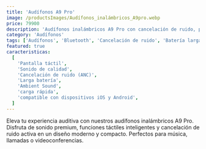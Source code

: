 ```yaml
---
title: 'Audífonos A9 Pro'
image: /productsImages/Audífonos_inalámbricos_A9pro.webp
price: 79900
description: 'Audífonos inalámbricos A9 Pro con cancelación de ruido, pantalla táctil y larga duración de batería.'
category: 'Audífonos'
tags: ['Audífonos', 'Bluetooth', 'Cancelación de ruido', 'Batería larga', 'Pantalla táctil']
featured: true
caracteristicas:
  [
    'Pantalla táctil',
    'Sonido de calidad',
    'Cancelación de ruido (ANC)',
    'Larga batería',
    'Ambient Sound',
    'carga rápida',
    'compatible con dispositivos iOS y Android',
  ]
---
```


Eleva tu experiencia auditiva con nuestros audífonos inalámbricos A9 Pro. Disfruta de sonido premium, funciones táctiles inteligentes y cancelación de ruido activa en un diseño moderno y compacto. Perfectos para música, llamadas o videoconferencias.
